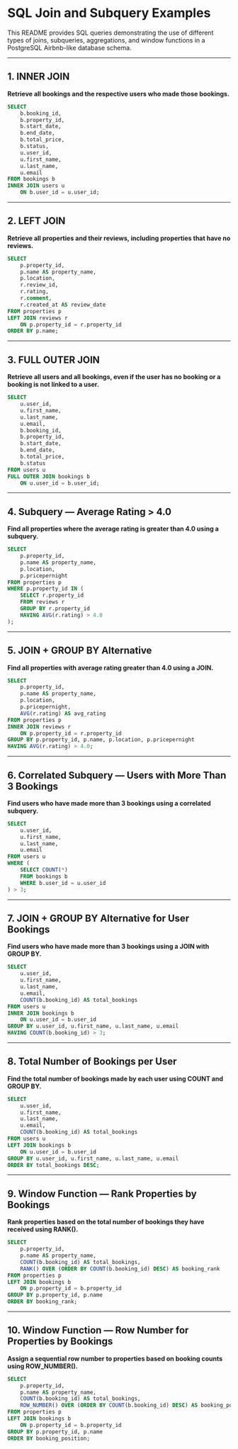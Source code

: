 # SQL Join and Subquery Examples

This README provides SQL queries demonstrating the use of different types of joins, subqueries, aggregations, and window functions in a PostgreSQL Airbnb-like database schema.

---

## 1. INNER JOIN

**Retrieve all bookings and the respective users who made those bookings.**

```sql
SELECT 
    b.booking_id,
    b.property_id,
    b.start_date,
    b.end_date,
    b.total_price,
    b.status,
    u.user_id,
    u.first_name,
    u.last_name,
    u.email
FROM bookings b
INNER JOIN users u
    ON b.user_id = u.user_id;
```

---

## 2. LEFT JOIN

**Retrieve all properties and their reviews, including properties that have no reviews.**

```sql
SELECT 
    p.property_id,
    p.name AS property_name,
    p.location,
    r.review_id,
    r.rating,
    r.comment,
    r.created_at AS review_date
FROM properties p
LEFT JOIN reviews r
    ON p.property_id = r.property_id
ORDER BY p.name;
```

---

## 3. FULL OUTER JOIN

**Retrieve all users and all bookings, even if the user has no booking or a booking is not linked to a user.**

```sql
SELECT 
    u.user_id,
    u.first_name,
    u.last_name,
    u.email,
    b.booking_id,
    b.property_id,
    b.start_date,
    b.end_date,
    b.total_price,
    b.status
FROM users u
FULL OUTER JOIN bookings b
    ON u.user_id = b.user_id;
```

---

## 4. Subquery — Average Rating > 4.0

**Find all properties where the average rating is greater than 4.0 using a subquery.**

```sql
SELECT 
    p.property_id,
    p.name AS property_name,
    p.location,
    p.pricepernight
FROM properties p
WHERE p.property_id IN (
    SELECT r.property_id
    FROM reviews r
    GROUP BY r.property_id
    HAVING AVG(r.rating) > 4.0
);
```

---

## 5. JOIN + GROUP BY Alternative

**Find all properties with average rating greater than 4.0 using a JOIN.**

```sql
SELECT 
    p.property_id,
    p.name AS property_name,
    p.location,
    p.pricepernight,
    AVG(r.rating) AS avg_rating
FROM properties p
INNER JOIN reviews r
    ON p.property_id = r.property_id
GROUP BY p.property_id, p.name, p.location, p.pricepernight
HAVING AVG(r.rating) > 4.0;
```

---

## 6. Correlated Subquery — Users with More Than 3 Bookings

**Find users who have made more than 3 bookings using a correlated subquery.**

```sql
SELECT 
    u.user_id,
    u.first_name,
    u.last_name,
    u.email
FROM users u
WHERE (
    SELECT COUNT(*)
    FROM bookings b
    WHERE b.user_id = u.user_id
) > 3;
```

---

## 7. JOIN + GROUP BY Alternative for User Bookings

**Find users who have made more than 3 bookings using a JOIN with GROUP BY.**

```sql
SELECT 
    u.user_id,
    u.first_name,
    u.last_name,
    u.email,
    COUNT(b.booking_id) AS total_bookings
FROM users u
INNER JOIN bookings b
    ON u.user_id = b.user_id
GROUP BY u.user_id, u.first_name, u.last_name, u.email
HAVING COUNT(b.booking_id) > 3;
```

---

## 8. Total Number of Bookings per User

**Find the total number of bookings made by each user using COUNT and GROUP BY.**

```sql
SELECT 
    u.user_id,
    u.first_name,
    u.last_name,
    u.email,
    COUNT(b.booking_id) AS total_bookings
FROM users u
LEFT JOIN bookings b
    ON u.user_id = b.user_id
GROUP BY u.user_id, u.first_name, u.last_name, u.email
ORDER BY total_bookings DESC;
```

---

## 9. Window Function — Rank Properties by Bookings

**Rank properties based on the total number of bookings they have received using RANK().**

```sql
SELECT 
    p.property_id,
    p.name AS property_name,
    COUNT(b.booking_id) AS total_bookings,
    RANK() OVER (ORDER BY COUNT(b.booking_id) DESC) AS booking_rank
FROM properties p
LEFT JOIN bookings b
    ON p.property_id = b.property_id
GROUP BY p.property_id, p.name
ORDER BY booking_rank;
```

---

## 10. Window Function — Row Number for Properties by Bookings

**Assign a sequential row number to properties based on booking counts using ROW\_NUMBER().**

```sql
SELECT 
    p.property_id,
    p.name AS property_name,
    COUNT(b.booking_id) AS total_bookings,
    ROW_NUMBER() OVER (ORDER BY COUNT(b.booking_id) DESC) AS booking_position
FROM properties p
LEFT JOIN bookings b
    ON p.property_id = b.property_id
GROUP BY p.property_id, p.name
ORDER BY booking_position;
```